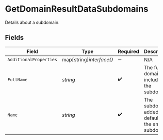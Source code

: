 # GetDomainResultDataSubdomains

Details about a subdomain.


## Fields

| Field                                                     | Type                                                      | Required                                                  | Description                                               | Example                                                   |
| --------------------------------------------------------- | --------------------------------------------------------- | --------------------------------------------------------- | --------------------------------------------------------- | --------------------------------------------------------- |
| `AdditionalProperties`                                    | map[string]*interface{}*                                  | :heavy_minus_sign:                                        | N/A                                                       |                                                           |
| `FullName`                                                | *string*                                                  | :heavy_check_mark:                                        | The full domain including the subdomain.                  | app.example.com                                           |
| `Name`                                                    | *string*                                                  | :heavy_check_mark:                                        | The subdomain added, or -default for the empty subdomain. | app                                                       |